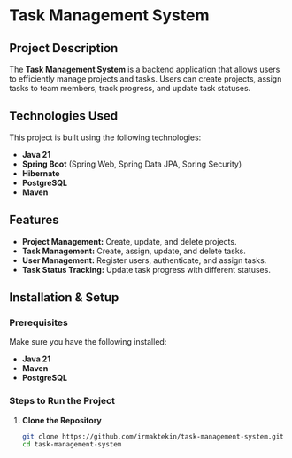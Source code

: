 # Task Management System  

## Project Description  
The **Task Management System** is a backend application that allows users to efficiently manage projects and tasks. Users can create projects, assign tasks to team members, track progress, and update task statuses.  

## Technologies Used  
This project is built using the following technologies:  
- **Java 21**  
- **Spring Boot** (Spring Web, Spring Data JPA, Spring Security)  
- **Hibernate**  
- **PostgreSQL**  
- **Maven**  

## Features  
- **Project Management:** Create, update, and delete projects.  
- **Task Management:** Create, assign, update, and delete tasks.  
- **User Management:** Register users, authenticate, and assign tasks.  
- **Task Status Tracking:** Update task progress with different statuses.  

## Installation & Setup  

### Prerequisites  
Make sure you have the following installed:  
- **Java 21**  
- **Maven**  
- **PostgreSQL**  

### Steps to Run the Project  

1. **Clone the Repository**  
   ```sh
   git clone https://github.com/irmaktekin/task-management-system.git
   cd task-management-system
